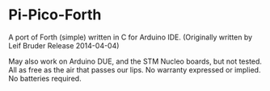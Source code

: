 # Pi-Pico-Forth
A port of Forth (simple) written in C for Arduino IDE. 
(Originally written by Leif Bruder Release 2014-04-04)

May also work on Arduino DUE, and the STM Nucleo boards, but not tested.
All as free as the air that passes our lips.
No warranty expressed or implied.
No batteries required.

